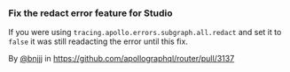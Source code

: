 ### Fix the redact error feature for Studio

If you were using `tracing.apollo.errors.subgraph.all.redact` and set it to `false` it was still readacting the error until this fix.

By [@bnjjj](https://github.com/bnjjj) in https://github.com/apollographql/router/pull/3137